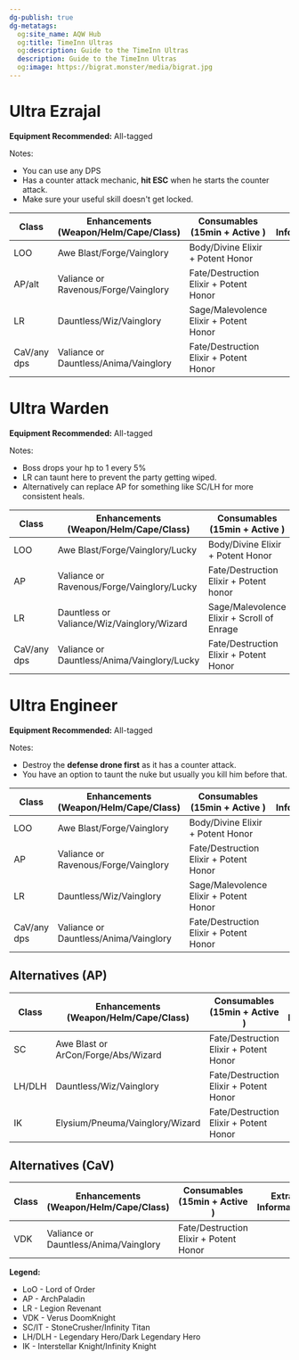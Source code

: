 ```yaml
---
dg-publish: true
dg-metatags:
  og:site_name: AQW Hub
  og:title: TimeInn Ultras
  og:description: Guide to the TimeInn Ultras
  description: Guide to the TimeInn Ultras
  og:image: https://bigrat.monster/media/bigrat.jpg
---
```


# Ultra Ezrajal

**Equipment Recommended:** All-tagged

Notes:

* You can use any DPS
* Has a counter attack mechanic, **hit ESC** when he starts the counter attack.
* Make sure your useful skill doesn't get locked.

| Class       | Enhancements (Weapon/Helm/Cape/Class) | Consumables (15min + Active )          | Extra Information |
| ----------- | ------------------------------------- | -------------------------------------- | ----------------- |
| LOO         | Awe Blast/Forge/Vainglory             | Body/Divine Elixir + Potent Honor      |                   |
| AP/alt      | Valiance or Ravenous/Forge/Vainglory  | Fate/Destruction Elixir + Potent Honor |                   |
| LR          | Dauntless/Wiz/Vainglory               | Sage/Malevolence Elixir + Potent Honor |                   |
| CaV/any dps | Valiance or Dauntless/Anima/Vainglory | Fate/Destruction Elixir + Potent Honor |                   |

# Ultra Warden

**Equipment Recommended:** All-tagged

Notes:

* Boss drops your hp to 1 every 5%
* LR can taunt here to prevent the party getting wiped.
* Alternatively can replace AP for something like SC/LH for more consistent heals.

| Class       | Enhancements (Weapon/Helm/Cape/Class)       | Consumables (15min + Active )              | Extra Information |
| ----------- | ------------------------------------------- | ------------------------------------------ | ----------------- |
| LOO         | Awe Blast/Forge/Vainglory/Lucky             | Body/Divine Elixir + Potent Honor          |                   |
| AP          | Valiance or Ravenous/Forge/Vainglory/Lucky  | Fate/Destruction Elixir + Potent honor     |                   |
| LR          | Dauntless or Valiance/Wiz/Vainglory/Wizard  | Sage/Malevolence Elixir + Scroll of Enrage | Spam taunt        |
| CaV/any dps | Valiance or Dauntless/Anima/Vainglory/Lucky | Fate/Destruction Elixir + Potent Honor     |                   |

# Ultra Engineer

**Equipment Recommended:** All-tagged

Notes:

* Destroy the **defense drone first** as it has a counter attack.
* You have an option to taunt the nuke but usually you kill him before that.

| Class       | Enhancements (Weapon/Helm/Cape/Class) | Consumables (15min + Active )          | Extra Information |
| ----------- | ------------------------------------- | -------------------------------------- | ----------------- |
| LOO         | Awe Blast/Forge/Vainglory             | Body/Divine Elixir + Potent Honor      |                   |
| AP          | Valiance or Ravenous/Forge/Vainglory  | Fate/Destruction Elixir + Potent Honor |                   |
| LR          | Dauntless/Wiz/Vainglory               | Sage/Malevolence Elixir + Potent Honor |                   |
| CaV/any dps | Valiance or Dauntless/Anima/Vainglory | Fate/Destruction Elixir + Potent Honor |                   |

## Alternatives (AP)

| Class       | Enhancements (Weapon/Helm/Cape/Class) | Consumables (15min + Active )              | Extra Information |
| ----------- | ------------------------------------- | ------------------------------------------ | ----------------- |
| SC          | Awe Blast or ArCon/Forge/Abs/Wizard   | Fate/Destruction Elixir + Potent Honor     |                   |
| LH/DLH      | Dauntless/Wiz/Vainglory               | Fate/Destruction Elixir + Potent Honor     |                   |
| IK          | Elysium/Pneuma/Vainglory/Wizard       | Fate/Destruction Elixir + Potent Honor     |                   |

## Alternatives (CaV)

| Class       | Enhancements (Weapon/Helm/Cape/Class) | Consumables (15min + Active )              | Extra Information |
| ----------- | ------------------------------------- | ------------------------------------------ | ----------------- |
| VDK         | Valiance or Dauntless/Anima/Vainglory | Fate/Destruction Elixir + Potent Honor     |                   |

**Legend:**

* LoO - Lord of Order
* AP - ArchPaladin
* LR - Legion Revenant
* VDK - Verus DoomKnight
* SC/IT - StoneCrusher/Infinity Titan
* LH/DLH - Legendary Hero/Dark Legendary Hero
* IK - Interstellar Knight/Infinity Knight
